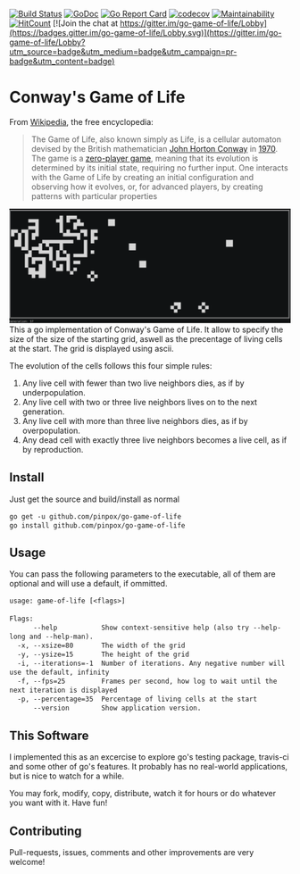 [![Build Status](https://api.travis-ci.org/pinpox/go-game-of-life.svg)](http://travis-ci.org/pinpox/go-game-of-life) [![GoDoc](https://godoc.org/github.com/pinpox/go-game-of-life?status.svg)](http://godoc.org/github.com/pinpox/go-game-of-life)
[![Go Report Card](https://goreportcard.com/badge/github.com/pinpox/go-game-of-life)](https://goreportcard.com/report/github.com/pinpox/go-game-of-life)
[![codecov](https://codecov.io/gh/pinpox/go-game-of-life/branch/master/graph/badge.svg)](https://codecov.io/gh/pinpox/go-game-of-life)
[![Maintainability](https://api.codeclimate.com/v1/badges/65217f7940ee0e37d474/maintainability)](https://codeclimate.com/github/pinpox/go-game-of-life/maintainability)
[![HitCount](http://hits.dwyl.io/pinpox/go-game-of-life.svg)](http://hits.dwyl.io/pinpox/go-game-of-life)
[![Join the chat at https://gitter.im/go-game-of-life/Lobby](https://badges.gitter.im/go-game-of-life/Lobby.svg)](https://gitter.im/go-game-of-life/Lobby?utm_source=badge&utm_medium=badge&utm_campaign=pr-badge&utm_content=badge)


# Conway's Game of Life
From [Wikipedia](https://en.wikipedia.org/wiki/Conway%27s_Game_of_Life), the free encyclopedia:

> The Game of Life, also known simply as Life, is a cellular automaton devised by
> the British mathematician [John Horton Conway](https://en.wikipedia.org/wiki/John_Horton_Conway) 
> in [1970](https://en.wikipedia.org/wiki/Conway%27s_Game_of_Life#cite_note-1).
> The game is a [zero-player game](https://en.wikipedia.org/wiki/Zero-player_game),
> meaning that its evolution is determined by its initial state, requiring
> no further input. One interacts with the Game of Life by creating an initial
> configuration and observing how it evolves, or, for advanced players, by
> creating patterns with particular properties



![screenshot](screenshot.png)
This a go implementation of Conway's Game of Life. It allow to specify the size
of the size of the starting grid, aswell as the precentage of living cells at
the start. The grid is displayed using ascii.


The evolution of the cells follows this four simple rules:
1. Any live cell with fewer than two live neighbors dies, as if by underpopulation.
2. Any live cell with two or three live neighbors lives on to the next generation.
3. Any live cell with more than three live neighbors dies, as if by overpopulation.
4. Any dead cell with exactly three live neighbors becomes a live cell, as if by reproduction.

## Install

Just get the source and build/install as normal

```
go get -u github.com/pinpox/go-game-of-life
go install github.com/pinpox/go-game-of-life
```

## Usage
You can pass the following parameters to the executable, all of them are
optional and will use a default, if ommitted.

```
usage: game-of-life [<flags>]

Flags:
      --help           Show context-sensitive help (also try --help-long and --help-man).
  -x, --xsize=80       The width of the grid
  -y, --ysize=15       The height of the grid
  -i, --iterations=-1  Number of iterations. Any negative number will use the default, infinity
  -f, --fps=25         Frames per second, how log to wait until the next iteration is displayed
  -p, --percentage=35  Percentage of living cells at the start
      --version        Show application version.

```

## This Software
I implemented this as an excercise to explore go's testing package, travis-ci
and some other of go's features. It probably has no real-world applications, but
is nice to watch for a while. 

You may fork, modify, copy, distribute, watch it for hours or do whatever you want with it. Have
fun!

## Contributing
Pull-requests, issues, comments and other improvements are very welcome!

